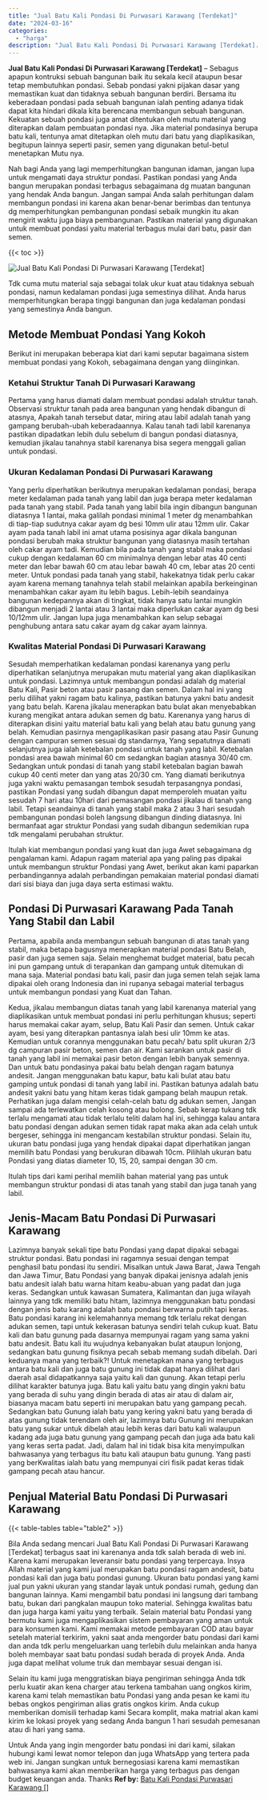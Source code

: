 ```yaml
---
title: "Jual Batu Kali Pondasi Di Purwasari Karawang [Terdekat]"
date: "2024-03-16"
categories: 
  - "harga"
description: "Jual Batu Kali Pondasi Di Purwasari Karawang [Terdekat]. Untuk Anda yang ingin mengorder batu pondasi ini dari kami, silakan hubungi kami lewat nomor telepon..."
---
```


**Jual Batu Kali Pondasi Di Purwasari Karawang \[Terdekat\]** – Sebagus apapun kontruksi sebuah bangunan baik itu sekala kecil ataupun besar tetap membutuhkan pondasi. Sebab pondasi yakni pijakan dasar yang memastikan kuat dan tidaknya sebuah bangunan berdiri. Bersama itu keberadaan pondasi pada sebuah bangunan ialah penting adanya tidak dapat kita hindari dikala kita berencana membangun sebuah bangunan. Kekuatan sebuah pondasi juga amat ditentukan oleh mutu material yang diterapkan dalam pembuatan pondasi nya. Jika material pondasinya berupa batu kali, tentunya amat ditetapkan oleh mutu dari batu yang diaplikasikan, begitupun lainnya seperti pasir, semen yang digunakan betul-betul menetapkan Mutu nya.

Nah bagi Anda yang lagi memperhitungkan bangunan idaman, jangan lupa untuk mengamati daya struktur pondasi. Pastikan pondasi yang Anda bangun merupakan pondasi terbagus sebagaimana dg muatan bangunan yang hendak Anda bangun. Jangan sampai Anda salah perhitungan dalam membangun pondasi ini karena akan benar-benar berimbas dan tentunya dg memperhitungkan pembangunan pondasi sebaik mungkin itu akan mengirit waktu juga biaya pembangunan. Pastikan material yang digunakan untuk membuat pondasi yaitu material terbagus mulai dari batu, pasir dan semen.

{{< toc >}}

![Jual Batu Kali Pondasi Di Purwasari Karawang [Terdekat]](/images/jual-batu-kali-06.png)

Tdk cuma mutu material saja sebagai tolak ukur kuat atau tidaknya sebuah pondasi, namun kedalaman pondasi juga semestinya dilihat. Anda harus memperhitungkan berapa tinggi bangunan dan juga kedalaman pondasi yang semestinya Anda bangun.

## Metode Membuat Pondasi Yang Kokoh

Berikut ini merupakan beberapa kiat dari kami seputar bagaimana sistem membuat pondasi yang Kokoh, sebagaimana dengan yang diinginkan.

### Ketahui Struktur Tanah Di Purwasari Karawang

Pertama yang harus diamati dalam membuat pondasi adalah struktur tanah. Observasi struktur tanah pada area bangunan yang hendak dibangun di atasnya, Apakah tanah tersebut datar, miring atau labil adalah tanah yang gampang berubah-ubah keberadaannya. Kalau tanah tadi labil karenanya pastikan dipadatkan lebih dulu sebelum di bangun pondasi diatasnya, kemudian jikalau tanahnya stabil karenanya bisa segera menggali galian untuk pondasi.

### Ukuran Kedalaman Pondasi Di Purwasari Karawang

Yang perlu diperhatikan berikutnya merupakan kedalaman pondasi, berapa meter kedalaman pada tanah yang labil dan juga berapa meter kedalaman pada tanah yang stabil. Pada tanah yang labil bila ingin dibangun bangunan diatasnya 1 lantai, maka galilah pondasi minimal 1 meter dg menambahkan di tiap-tiap sudutnya cakar ayam dg besi 10mm ulir atau 12mm ulir. Cakar ayam pada tanah labil ini amat utama posisinya agar dikala bangunan pondasi berubah maka struktur bangunan yang diatasnya masih tertahan oleh cakar ayam tadi. Kemudian bila pada tanah yang stabil maka pondasi cukup dengan kedalaman 60 cm minimalnya dengan lebar atas 40 centi meter dan lebar bawah 60 cm atau lebar bawah 40 cm, lebar atas 20 centi meter. Untuk pondasi pada tanah yang stabil, hakekatnya tidak perlu cakar ayam karena memang tanahnya telah stabil melainkan apabila berkeinginan menambahkan cakar ayam itu lebih bagus. Lebih-lebih seandainya bangunan kedepannya akan di tingkat, tidak hanya satu lantai mungkin dibangun menjadi 2 lantai atau 3 lantai maka diperlukan cakar ayam dg besi 10/12mm ulir. Jangan lupa juga menambahkan kan selup sebagai penghubung antara satu cakar ayam dg cakar ayam lainnya.

### Kwalitas Material Pondasi Di Purwasari Karawang

Sesudah memperhatikan kedalaman pondasi karenanya yang perlu diperhatikan selanjutnya merupakan mutu material yang akan diaplikasikan untuk pondasi. Lazimnya untuk membangun pondasi adalah dg material Batu Kali, Pasir beton atau pasir pasang dan semen. Dalam hal ini yang perlu dilihat yakni ragam batu kalinya, pastikan batunya yakni batu andesit yang batu belah. Karena jikalau menerapkan batu bulat akan menyebabkan kurang mengikat antara adukan semen dg batu. Karenanya yang harus di diterapkan disini yaitu material batu kali yang belah atau batu gunung yang belah. Kemudian pasirnya mengaplikasikan pasir pasang atau Pasir Gunung dengan campuran semen sesuai dg standarnya, Yang sepatutnya diamati selanjutnya juga ialah ketebalan pondasi untuk tanah yang labil. Ketebalan pondasi area bawah minimal 60 cm sedangkan bagian atasnya 30/40 cm. Sedangkan untuk pondasi di tanah yang stabil ketebalan bagian bawah cukup 40 centi meter dan yang atas 20/30 cm. Yang diamati berikutnya juga yakni waktu pemasangan tembok sesudah terpasangnya pondasi, pastikan Pondasi yang sudah dibangun dapat memperoleh muatan yaitu sesudah 7 hari atau 10hari dari pemasangan pondasi jikalau di tanah yang labil. Tetapi seandainya di tanah yang stabil maka 2 atau 3 hari sesudah pembangunan pondasi boleh langsung dibangun dinding diatasnya. Ini bermanfaat agar struktur Pondasi yang sudah dibangun sedemikian rupa tdk mengalami perubahan struktur.

Itulah kiat membangun pondasi yang kuat dan juga Awet sebagaimana dg pengalaman kami. Adapun ragam material apa yang paling pas dipakai untuk membangun struktur Pondasi yang Awet, berikut akan kami paparkan perbandingannya adalah perbandingan pemakaian material pondasi diamati dari sisi biaya dan juga daya serta estimasi waktu.

## Pondasi Di Purwasari Karawang Pada Tanah Yang Stabil dan Labil

Pertama, apabila anda membangun sebuah bangunan di atas tanah yang stabil, maka betapa bagusnya menerapkan material pondasi Batu Belah, pasir dan juga semen saja. Selain menghemat budget material, batu pecah ini pun gampang untuk di terapankan dan gampang untuk ditemukan di mana saja. Material pondasi batu kali, pasir dan juga semen telah sejak lama dipakai oleh orang Indonesia dan ini rupanya sebagai material terbagus untuk membangun pondasi yang Kuat dan Tahan.

Kedua, jikalau membangun diatas tanah yang labil karenanya material yang diaplikasikan untuk membuat pondasi ini perlu perhitungan khusus; seperti harus memakai cakar ayam, selup, Batu Kali Pasir dan semen. Untuk cakar ayam, besi yang diterapkan pantasnya ialah besi ulir 10mm ke atas. Kemudian untuk corannya menggunakan batu pecah/ batu split ukuran 2/3 dg campuran pasir beton, semen dan air. Kami sarankan untuk pasir di tanah yang labil ini memakai pasir beton dengan lebih banyak semennya. Dan untuk batu pondasinya pakai batu belah dengan ragam batunya andesit. Jangan menggunakan batu kapur, batu kali bulat atau batu gamping untuk pondasi di tanah yang labil ini. Pastikan batunya adalah batu andesit yakni batu yang hitam keras tidak gampang belah maupun retak. Perhatikan juga dalam mengisi celah-celah batu dg adukan semen, Jangan sampai ada terlewatkan celah kosong atau bolong. Sebab kerap tukang tdk terlalu mengamati atau tidak terlalu teliti dalam hal ini, sehingga kalau antara batu pondasi dengan adukan semen tidak rapat maka akan ada celah untuk bergeser, sehingga ini mengancam kestabilan struktur pondasi. Selain itu, ukuran batu pondasi juga yang hendak dipakai dapat diperhatikan jangan memilih batu Pondasi yang berukuran dibawah 10cm. Pilihlah ukuran batu Pondasi yang diatas diameter 10, 15, 20, sampai dengan 30 cm.

Itulah tips dari kami perihal memilih bahan material yang pas untuk membangun struktur pondasi di atas tanah yang stabil dan juga tanah yang labil.

## Jenis-Macam Batu Pondasi Di Purwasari Karawang

Lazimnya banyak sekali tipe batu Pondasi yang dapat dipakai sebagai struktur pondasi. Batu pondasi ini ragamnya sesuai dengan tempat penghasil batu pondasi itu sendiri. Misalkan untuk Jawa Barat, Jawa Tengah dan Jawa Timur, Batu Pondasi yang banyak dipakai jenisnya adalah jenis batu andesit ialah batu warna hitam keabu-abuan yang padat dan juga keras. Sedangkan untuk kawasan Sumatera, Kalimantan dan juga wilayah lainnya yang tdk memiliki batu hitam, lazimnya menggunakan batu pondasi dengan jenis batu karang adalah batu pondasi berwarna putih tapi keras. Batu pondasi karang ini kelemahannya memang tdk terlalu rekat dengan adukan semen, tapi untuk kekerasan batunya sendiri telah cukup kuat. Batu kali dan batu gunung pada dasarnya mempunyai ragam yang sama yakni batu andesit. Batu kali itu wujudnya kebanyakan bulat ataupun lonjong, sedangkan batu gunung fisiknya pecah sebab memang sudah dibelah. Dari keduanya mana yang terbaik?! Untuk menetapkan mana yang terbagus antara batu kali dan juga batu gunung ini tidak dapat hanya dilihat dari daerah asal didapatkannya saja yaitu kali dan gunung. Akan tetapi perlu dilihat karakter batunya juga. Batu kali yaitu batu yang dingin yakni batu yang berada di suhu yang dingin berada di atas air atau di dalam air, biasanya macam batu seperti ini merupakan batu yang gampang pecah. Sedangkan batu Gunung ialah batu yang kering yakni batu yang berada di atas gunung tidak terendam oleh air, lazimnya batu Gunung ini merupakan batu yang sukar untuk dibelah atau lebih keras dari batu kali walaupun kadang ada juga batu gunung yang gampang pecah dan juga ada batu kali yang keras serta padat. Jadi, dalam hal ini tidak bisa kita menyimpulkan bahwasanya yang terbagus itu batu kali ataupun batu gunung. Yang pasti yang berKwalitas ialah batu yang mempunyai ciri fisik padat keras tidak gampang pecah atau hancur.

## Penjual Material Batu Pondasi Di Purwasari Karawang

{{< table-tables table="table2" >}}

Bila Anda sedang mencari Jual Batu Kali Pondasi Di Purwasari Karawang \[Terdekat\] terbagus saat ini karenanya anda tdk salah berada di web ini. Karena kami merupakan leveransir batu pondasi yang terpercaya. Insya Allah material yang kami jual merupakan batu pondasi ragam andesit, batu pondasi kali dan juga batu pondasi gunung. Ukuran batu pondasi yang kami jual pun yakni ukuran yang standar layak untuk pondasi rumah, gedung dan bangunan lainnya. Kami mengambil batu pondasi ini langsung dari tambang batu, bukan dari pangkalan maupun toko material. Sehingga kwalitas batu dan juga harga kami yaitu yang terbaik. Selain material batu Pondasi yang bermutu kami juga mengaplikasikan sistem pembayaran yang aman untuk para konsumen kami. Kami memakai metode pembayaran COD atau bayar setelah material terkirim, yakni saat anda mengorder batu pondasi dari kami dan anda tdk perlu mengeluarkan uang terlebih dulu melainkan anda hanya boleh membayar saat batu pondasi sudah berada di proyek Anda. Anda juga dapat melihat volume truk dan membayar sesuai dengan isi.

Selain itu kami juga menggratiskan biaya pengiriman sehingga Anda tdk perlu kuatir akan kena charger atau terkena tambahan uang ongkos kirim, karena kami telah memastikan batu Pondasi yang anda pesan ke kami itu bebas ongkos pengiriman alias gratis ongkos kirim. Anda cukup memberikan domisili terhadap kami Secara komplit, maka matrial akan kami kirim ke lokasi proyek yang sedang Anda bangun 1 hari sesudah pemesanan atau di hari yang sama.

Untuk Anda yang ingin mengorder batu pondasi ini dari kami, silakan hubungi kami lewat nomor telepon dan juga WhatsApp yang tertera pada web ini. Jangan sungkan untuk bernegosiasi karena kami memastikan bahwasanya kami akan memberikan harga yang terbagus pas dengan budget keuangan anda. Thanks
**Ref by:** [Batu Kali Pondasi Purwasari Karawang []](https://id.wikipedia.org/wiki/Batu)
